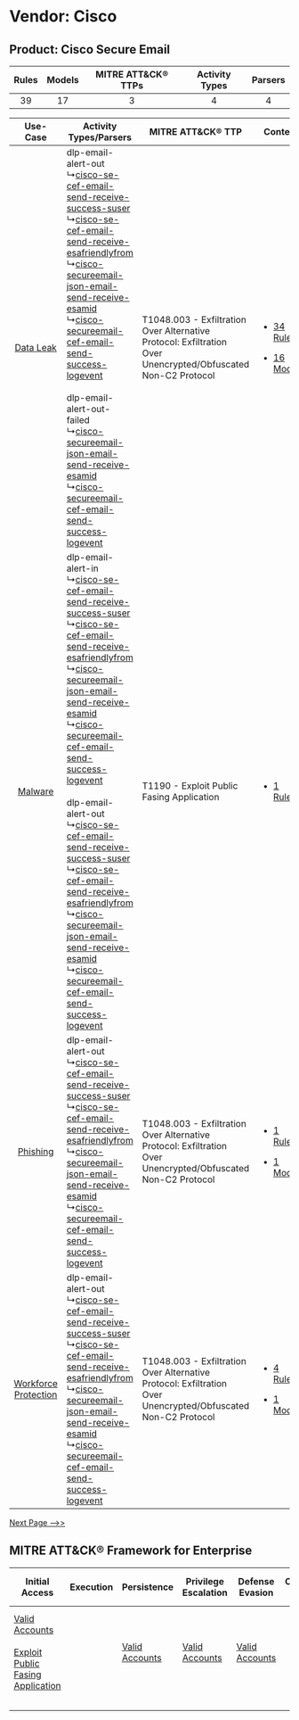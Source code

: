 Vendor: Cisco
=============
Product: Cisco Secure Email
---------------------------
| Rules | Models | MITRE ATT&CK® TTPs | Activity Types | Parsers |
|:-----:|:------:|:------------------:|:--------------:|:-------:|
|  39   |   17   |         3          |       4        |    4    |

|    Use-Case    | Activity Types/Parsers    | MITRE ATT&CK® TTP    | Content    |
|:----:| ---- | ---- | ---- |
|    [Data Leak](../../../UseCases/uc_data_leak.md)    |  dlp-email-alert-out<br> ↳[cisco-se-cef-email-send-receive-success-suser](Ps/pC_ciscosecefemailsendreceivesuccesssuser.md)<br> ↳[cisco-se-cef-email-send-receive-esafriendlyfrom](Ps/pC_ciscosecefemailsendreceiveesafriendlyfrom.md)<br> ↳[cisco-secureemail-json-email-send-receive-esamid](Ps/pC_ciscosecureemailjsonemailsendreceiveesamid.md)<br> ↳[cisco-secureemail-cef-email-send-success-logevent](Ps/pC_ciscosecureemailcefemailsendsuccesslogevent.md)<br><br> dlp-email-alert-out-failed<br> ↳[cisco-secureemail-json-email-send-receive-esamid](Ps/pC_ciscosecureemailjsonemailsendreceiveesamid.md)<br> ↳[cisco-secureemail-cef-email-send-success-logevent](Ps/pC_ciscosecureemailcefemailsendsuccesslogevent.md)<br>    | T1048.003 - Exfiltration Over Alternative Protocol: Exfiltration Over Unencrypted/Obfuscated Non-C2 Protocol<br> | [<ul><li>34 Rules</li></ul><ul><li>16 Models</li></ul>](RM/r_m_cisco_cisco_secure_email_Data_Leak.md)          |
|    [Malware](../../../UseCases/uc_malware.md)    |  dlp-email-alert-in<br> ↳[cisco-se-cef-email-send-receive-success-suser](Ps/pC_ciscosecefemailsendreceivesuccesssuser.md)<br> ↳[cisco-se-cef-email-send-receive-esafriendlyfrom](Ps/pC_ciscosecefemailsendreceiveesafriendlyfrom.md)<br> ↳[cisco-secureemail-json-email-send-receive-esamid](Ps/pC_ciscosecureemailjsonemailsendreceiveesamid.md)<br> ↳[cisco-secureemail-cef-email-send-success-logevent](Ps/pC_ciscosecureemailcefemailsendsuccesslogevent.md)<br><br> dlp-email-alert-out<br> ↳[cisco-se-cef-email-send-receive-success-suser](Ps/pC_ciscosecefemailsendreceivesuccesssuser.md)<br> ↳[cisco-se-cef-email-send-receive-esafriendlyfrom](Ps/pC_ciscosecefemailsendreceiveesafriendlyfrom.md)<br> ↳[cisco-secureemail-json-email-send-receive-esamid](Ps/pC_ciscosecureemailjsonemailsendreceiveesamid.md)<br> ↳[cisco-secureemail-cef-email-send-success-logevent](Ps/pC_ciscosecureemailcefemailsendsuccesslogevent.md)<br> | T1190 - Exploit Public Fasing Application<br>    | [<ul><li>1 Rules</li></ul>](RM/r_m_cisco_cisco_secure_email_Malware.md)    |
|    [Phishing](../../../UseCases/uc_phishing.md)    |  dlp-email-alert-out<br> ↳[cisco-se-cef-email-send-receive-success-suser](Ps/pC_ciscosecefemailsendreceivesuccesssuser.md)<br> ↳[cisco-se-cef-email-send-receive-esafriendlyfrom](Ps/pC_ciscosecefemailsendreceiveesafriendlyfrom.md)<br> ↳[cisco-secureemail-json-email-send-receive-esamid](Ps/pC_ciscosecureemailjsonemailsendreceiveesamid.md)<br> ↳[cisco-secureemail-cef-email-send-success-logevent](Ps/pC_ciscosecureemailcefemailsendsuccesslogevent.md)<br>    | T1048.003 - Exfiltration Over Alternative Protocol: Exfiltration Over Unencrypted/Obfuscated Non-C2 Protocol<br> | [<ul><li>1 Rules</li></ul><ul><li>1 Models</li></ul>](RM/r_m_cisco_cisco_secure_email_Phishing.md)    |
| [Workforce Protection](../../../UseCases/uc_workforce_protection.md) |  dlp-email-alert-out<br> ↳[cisco-se-cef-email-send-receive-success-suser](Ps/pC_ciscosecefemailsendreceivesuccesssuser.md)<br> ↳[cisco-se-cef-email-send-receive-esafriendlyfrom](Ps/pC_ciscosecefemailsendreceiveesafriendlyfrom.md)<br> ↳[cisco-secureemail-json-email-send-receive-esamid](Ps/pC_ciscosecureemailjsonemailsendreceiveesamid.md)<br> ↳[cisco-secureemail-cef-email-send-success-logevent](Ps/pC_ciscosecureemailcefemailsendsuccesslogevent.md)<br>    | T1048.003 - Exfiltration Over Alternative Protocol: Exfiltration Over Unencrypted/Obfuscated Non-C2 Protocol<br> | [<ul><li>4 Rules</li></ul><ul><li>1 Models</li></ul>](RM/r_m_cisco_cisco_secure_email_Workforce_Protection.md) |
[Next Page -->>](2_ds_cisco_cisco_secure_email.md)

MITRE ATT&CK® Framework for Enterprise
--------------------------------------
| Initial Access                                                                                                                                            | Execution | Persistence                                                         | Privilege Escalation                                                | Defense Evasion                                                     | Credential Access | Discovery | Lateral Movement | Collection | Command and Control | Exfiltration                                                                                                                                                                                                                                         | Impact |
| --------------------------------------------------------------------------------------------------------------------------------------------------------- | --------- | ------------------------------------------------------------------- | ------------------------------------------------------------------- | ------------------------------------------------------------------- | ----------------- | --------- | ---------------- | ---------- | ------------------- | ---------------------------------------------------------------------------------------------------------------------------------------------------------------------------------------------------------------------------------------------------- | ------ |
| [Valid Accounts](https://attack.mitre.org/techniques/T1078)<br><br>[Exploit Public Fasing Application](https://attack.mitre.org/techniques/T1190)<br><br> |           | [Valid Accounts](https://attack.mitre.org/techniques/T1078)<br><br> | [Valid Accounts](https://attack.mitre.org/techniques/T1078)<br><br> | [Valid Accounts](https://attack.mitre.org/techniques/T1078)<br><br> |                   |           |                  |            |                     | [Exfiltration Over Alternative Protocol](https://attack.mitre.org/techniques/T1048)<br><br>[Exfiltration Over Alternative Protocol: Exfiltration Over Unencrypted/Obfuscated Non-C2 Protocol](https://attack.mitre.org/techniques/T1048/003)<br><br> |        |